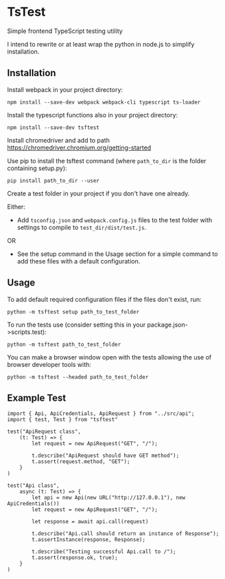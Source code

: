 # TsTest

Simple frontend TypeScript testing utility

I intend to rewrite or at least wrap the python in node.js to simplify installation.

## Installation

Install webpack in your project directory:

    npm install --save-dev webpack webpack-cli typescript ts-loader
    
Install the typescript functions also in your project directory:

    npm install --save-dev tsftest

Install chromedriver and add to path
https://chromedriver.chromium.org/getting-started

Use pip to install the tsftest command (where `path_to_dir` is the folder containing setup.py):

    pip install path_to_dir --user

Create a test folder in your project if you don't have one already.

Either:

- Add `tsconfig.json` and `webpack.config.js` files to the test folder with settings to compile to `test_dir/dist/test.js`.

OR
- See the setup command in the Usage section for a simple command to add these files with a default configuration.

## Usage

To add default required configuration files if the files don't exist, run:

    python -m tsftest setup path_to_test_folder

To run the tests use (consider setting this in your package.json->scripts.test):
 
    python -m tsftest path_to_test_folder
    
You can make a browser window open with the tests allowing the use of browser developer tools with:

    python -m tsftest --headed path_to_test_folder

## Example Test

```
import { Api, ApiCredentials, ApiRequest } from "../src/api";
import { test, Test } from "tsftest"

test("ApiRequest class",
    (t: Test) => {
        let request = new ApiRequest("GET", "/");

        t.describe("ApiRequest should have GET method");
        t.assert(request.method, "GET");
    }
)

test("Api class",
    async (t: Test) => {
        let api = new Api(new URL("http://127.0.0.1"), new ApiCredentials())
        let request = new ApiRequest("GET", "/");

        let response = await api.call(request)

        t.describe("Api.call should return an instance of Response");
        t.assertInstance(response, Response);

        t.describe("Testing successful Api.call to /");
        t.assert(response.ok, true);
    }
)
```